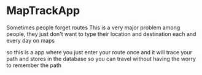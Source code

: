 # MapTrackApp

Sometimes people forget routes
This is a very major problem among people, they just don't want to type their location and destination each and every day on maps

so this is a app where you just enter your route once and it will trace your path and stores in the database
so you can travel without having the worry to remember the path
